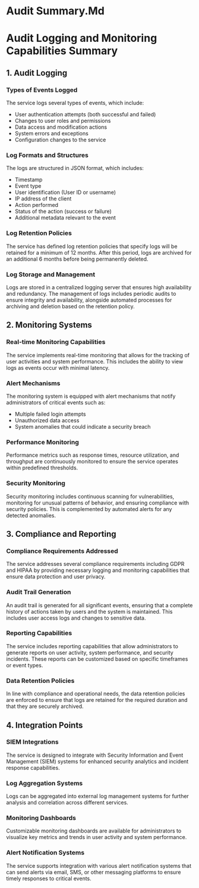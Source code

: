 # Audit Summary.Md

# Audit Logging and Monitoring Capabilities Summary

## 1. Audit Logging

### Types of Events Logged
The service logs several types of events, which include:
- User authentication attempts (both successful and failed)
- Changes to user roles and permissions
- Data access and modification actions
- System errors and exceptions
- Configuration changes to the service

### Log Formats and Structures
The logs are structured in JSON format, which includes:
- Timestamp
- Event type
- User identification (User ID or username)
- IP address of the client
- Action performed
- Status of the action (success or failure)
- Additional metadata relevant to the event

### Log Retention Policies
The service has defined log retention policies that specify logs will be retained for a minimum of 12 months. After this period, logs are archived for an additional 6 months before being permanently deleted.

### Log Storage and Management
Logs are stored in a centralized logging server that ensures high availability and redundancy. The management of logs includes periodic audits to ensure integrity and availability, alongside automated processes for archiving and deletion based on the retention policy.

## 2. Monitoring Systems

### Real-time Monitoring Capabilities
The service implements real-time monitoring that allows for the tracking of user activities and system performance. This includes the ability to view logs as events occur with minimal latency.

### Alert Mechanisms
The monitoring system is equipped with alert mechanisms that notify administrators of critical events such as:
- Multiple failed login attempts
- Unauthorized data access
- System anomalies that could indicate a security breach

### Performance Monitoring
Performance metrics such as response times, resource utilization, and throughput are continuously monitored to ensure the service operates within predefined thresholds.

### Security Monitoring
Security monitoring includes continuous scanning for vulnerabilities, monitoring for unusual patterns of behavior, and ensuring compliance with security policies. This is complemented by automated alerts for any detected anomalies.

## 3. Compliance and Reporting

### Compliance Requirements Addressed
The service addresses several compliance requirements including GDPR and HIPAA by providing necessary logging and monitoring capabilities that ensure data protection and user privacy.

### Audit Trail Generation
An audit trail is generated for all significant events, ensuring that a complete history of actions taken by users and the system is maintained. This includes user access logs and changes to sensitive data.

### Reporting Capabilities
The service includes reporting capabilities that allow administrators to generate reports on user activity, system performance, and security incidents. These reports can be customized based on specific timeframes or event types.

### Data Retention Policies
In line with compliance and operational needs, the data retention policies are enforced to ensure that logs are retained for the required duration and that they are securely archived.

## 4. Integration Points

### SIEM Integrations
The service is designed to integrate with Security Information and Event Management (SIEM) systems for enhanced security analytics and incident response capabilities.

### Log Aggregation Systems
Logs can be aggregated into external log management systems for further analysis and correlation across different services.

### Monitoring Dashboards
Customizable monitoring dashboards are available for administrators to visualize key metrics and trends in user activity and system performance.

### Alert Notification Systems
The service supports integration with various alert notification systems that can send alerts via email, SMS, or other messaging platforms to ensure timely responses to critical events.